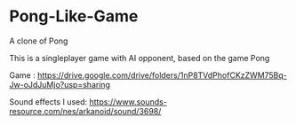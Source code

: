 # Pong-Like-Game
A clone of Pong 

This is a singleplayer game with AI opponent, based on the game Pong

Game : https://drive.google.com/drive/folders/1nP8TVdPhofCKzZWM75Bq-Jw-oJdJuMjo?usp=sharing

Sound effects I used: https://www.sounds-resource.com/nes/arkanoid/sound/3698/
